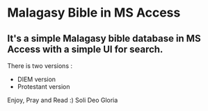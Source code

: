 # Malagasy Bible in MS Access
It's a simple Malagasy bible database in MS Access with a simple UI for search.
----
There is two versions :
* DIEM version
* Protestant version

Enjoy, Pray and Read :)
Soli Deo Gloria
